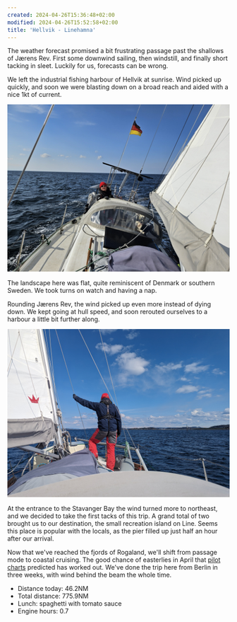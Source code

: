 ```yaml
---
created: 2024-04-26T15:36:48+02:00
modified: 2024-04-26T15:52:58+02:00
title: 'Hellvik - Linehamna'
---
```


The weather forecast promised a bit frustrating passage past the shallows of Jærens Rev. First some downwind sailing, then windstill, and finally short tacking in sleet. Luckily for us, forecasts can be wrong.

We left the industrial fishing harbour of Hellvik at sunrise. Wind picked up quickly, and soon we were blasting down on a broad reach and aided with a nice 1kt of current.

![Image](../2024/03287b070ee45d12ab38f95a4afbebcb.jpg) 

The landscape here was flat, quite reminiscent of Denmark or southern Sweden. We took turns on watch and having a nap.

Rounding Jærens Rev, the wind picked up even more instead of dying down. We kept going at hull speed, and soon rerouted ourselves to a harbour a little bit further along.

![Image](../2024/08640ab12954e572c2aee66d6f223e8b.jpg) 

At the entrance to the Stavanger Bay the wind turned more to northeast, and we decided to take the first tacks of this trip. A grand total of two brought us to our destination, the small recreation island on Line. Seems this place is popular with the locals, as the pier filled up just half an hour after our arrival.

Now that we've reached the fjords of Rogaland, we'll shift from passage mode to coastal cruising. The good chance of easterlies in April that [pilot charts](https://prevailing-winds.de/) predicted has worked out. We've done the trip here from Berlin in three weeks, with wind behind the beam the whole time.

* Distance today: 46.2NM
* Total distance: 775.9NM
* Lunch: spaghetti with tomato sauce
* Engine hours: 0.7
